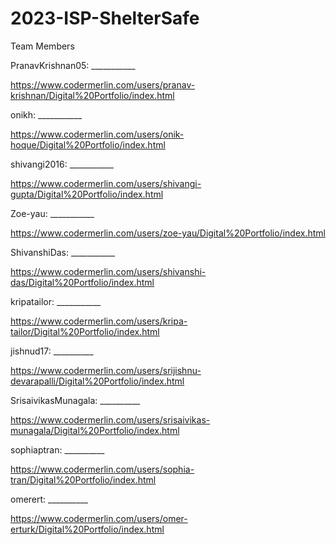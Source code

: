 # 2023-ISP-ShelterSafe

Team Members


PranavKrishnan05: ___________

  https://www.codermerlin.com/users/pranav-krishnan/Digital%20Portfolio/index.html

onikh: ___________

  https://www.codermerlin.com/users/onik-hoque/Digital%20Portfolio/index.html

shivangi2016: ___________

https://www.codermerlin.com/users/shivangi-gupta/Digital%20Portfolio/index.html

Zoe-yau: ___________
  
   https://www.codermerlin.com/users/zoe-yau/Digital%20Portfolio/index.html
    

ShivanshiDas: ___________
  
  https://www.codermerlin.com/users/shivanshi-das/Digital%20Portfolio/index.html

kripatailor: ___________

   https://www.codermerlin.com/users/kripa-tailor/Digital%20Portfolio/index.html

jishnud17: __________

  https://www.codermerlin.com/users/srijishnu-devarapalli/Digital%20Portfolio/index.html
	
SrisaivikasMunagala: __________

  https://www.codermerlin.com/users/srisaivikas-munagala/Digital%20Portfolio/index.html
  
sophiaptran: __________

  https://www.codermerlin.com/users/sophia-tran/Digital%20Portfolio/index.html

omerert: __________

  https://www.codermerlin.com/users/omer-erturk/Digital%20Portfolio/index.html
  
